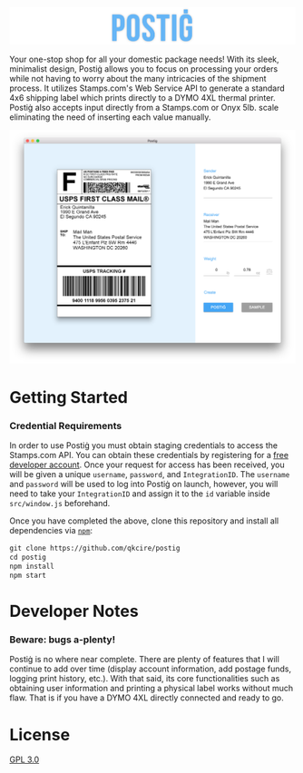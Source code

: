 ![postig logo](./docs/images/title.png?raw=true)

Your one-stop shop for all your domestic package needs! With its sleek, minimalist design, Postiġ allows you to focus on processing your orders while not having to worry about the many intricacies of the shipment process. It utilizes Stamps.com's Web Service API to generate a standard 4x6 shipping label which prints directly to a DYMO 4XL thermal printer. Postiġ also accepts input directly from a Stamps.com or Onyx 5lb. scale eliminating the need of inserting each value manually.

![main screen](./docs/images/main.png?raw=true)

# Getting Started
### Credential Requirements
In order to use Postiġ you must obtain staging credentials to access the Stamps.com API. You can obtain these credentials by registering for a [free developer account](http://developer.stamps.com/developer/). Once your request for access has been received, you will be given a unique `username`, `password`, and `IntegrationID`. The `username` and `password` will be used to log into Postiġ on launch, however, you will need to take your `IntegrationID` and assign it to the `id` variable inside `src/window.js` beforehand.

Once you have completed the above, clone this repository and install all dependencies via [`npm`](https://docs.npmjs.com/):
```
git clone https://github.com/qkcire/postig
cd postig
npm install
npm start
```

# Developer Notes
### Beware: bugs a-plenty!
Postiġ is no where near complete. There are plenty of features that I will continue to add over time (display account information, add postage funds, logging print history, etc.). With that said, its core functionalities such as obtaining user information and printing a physical label works without much flaw. That is if you have a DYMO 4XL directly connected and ready to go.

# License
[GPL 3.0](https://github.com/qkcire/postig/blob/master/LICENSE)

